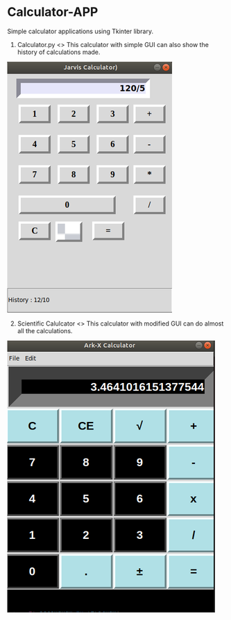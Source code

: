 # Calculator-APP
Simple calculator applications using Tkinter library.

1) Calculator.py <> This calculator with simple GUI can also show the history of calculations made.

![Calculator](calcualator.png)

2) Scientific Calulcator <> This calculator with modified GUI can do almost all the calculations.

![Scientific Calculator](scientific.png)